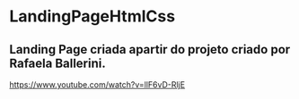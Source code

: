 # LandingPageHtmlCss

## Landing Page criada apartir do projeto criado por Rafaela Ballerini.

https://www.youtube.com/watch?v=llF6vD-RljE
